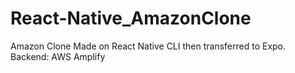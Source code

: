 # React-Native_AmazonClone
Amazon Clone Made on React Native CLI then transferred to Expo. Backend: AWS Amplify
